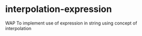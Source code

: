 # interpolation-expression
WAP To implement use of expression in string using concept of interpolation
